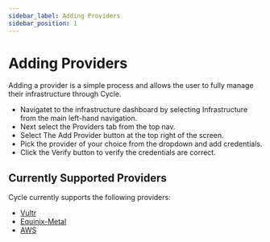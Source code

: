 ```yaml
---
sidebar_label: Adding Providers
sidebar_position: 1
---
```


# Adding Providers

Adding a provider is a simple process and allows the user to fully manage their infrastructure through Cycle.

- Navigatet to the infrastructure dashboard by selecting Infrastructure from the main left-hand navigation.
- Next select the Providers tab from the top nav.
- Select The Add Provider button at the top right of the screen.
- Pick the provider of your choice from the dropdown and add credentials.
- Click the Verify button to verify the credentials are correct.

## Currently Supported Providers

Cycle currently supports the following providers:

- [Vultr](/docs/infrastructure/providers/configure-vultr)
- [Equinix-Metal](/docs/infrastructure/providers/configure-equinix)
- [AWS](/docs/infrastructure/providers/configure-aws)
